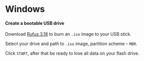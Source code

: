 # Windows

#### Create a bootable USB drive

Download [Rufus 3.18](https://github.com/pbatard/rufus/releases/download/v3.18/rufus-3.18.exe) to burn an `.iso` image to your USB stick.

Select your drive and path to `.iso` image, partition scheme – `MBR`.

Click `START`, after that be ready to lose all data on your flash drive.

